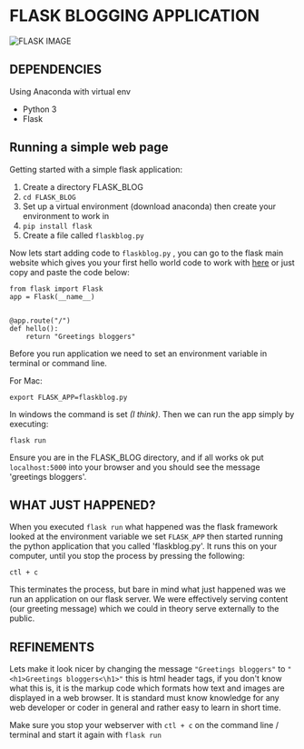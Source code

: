 # FLASK BLOGGING APPLICATION 

![FLASK IMAGE](https://cdn-images-1.medium.com/max/438/1*0G5zu7CnXdMT9pGbYUTQLQ.png)

## DEPENDENCIES
Using Anaconda with virtual env

- Python 3
- Flask

## Running a simple web page 

Getting started with a simple flask application: 

1. Create a directory FLASK_BLOG
2. `cd FLASK_BLOG`
3. Set up a virtual environment (download anaconda) then create your environment to work in 
4. `pip install flask`
5. Create a file called `flaskblog.py`

Now lets start adding code to `flaskblog.py` , you can go to the flask main website which gives you your first hello world code to work with [here](http://flask.pocoo.org/) or just copy and paste the code below: 

```
from flask import Flask
app = Flask(__name__)


@app.route("/")
def hello():
	return "Greetings bloggers"

```


Before you run application we need to set an environment variable in terminal or command line.

For Mac: 

```
export FLASK_APP=flaskblog.py
````
In windows the command is set *(I think)*. Then we can run the app simply by executing: 

```
flask run
```

Ensure you are in the FLASK_BLOG directory, and if all works ok put `localhost:5000` into your browser and you should see the message 'greetings bloggers'.


## WHAT JUST HAPPENED? 

When you executed `flask run` what happened was the flask framework looked at the environment variable we set `FLASK_APP` then started running the python application that you called 'flaskblog.py'. It runs this on your computer, until you stop the process by pressing the following: 

```
ctl + c
```

This terminates the process, but bare in mind what just happened was we run an application on our flask server. We were effectively serving content (our greeting  message) which we could in theory serve externally to the public.


## REFINEMENTS

Lets make it look nicer by changing the message `"Greetings bloggers"` to `"<h1>Greetings bloggers<\h1>"` this is html header tags, if you don't know what this is, it is the markup code which formats how text and images are displayed in a web browser. It is standard must know knowledge for any web developer or coder in general and rather easy to learn in short time.

Make sure you stop your webserver with `ctl + c` on the command line  / terminal and start it again with `flask run`
